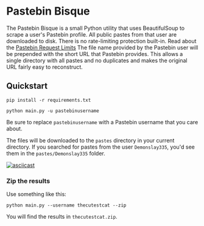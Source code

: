 # Pastebin Bisque
The Pastebin Bisque is a small Python utility that uses BeautifulSoup to scrape a user's Pastebin profile. All public pastes from that user are downloaded to disk. There is no rate-limiting protection built-in. Read about the [Pastebin Request Limits](https://pastebin.com/doc_scraping_api#2) The file name provided by the Pastebin user will be prepended with the short URL that Pastebin provides. This allows a single directory with all pastes and no duplicates and makes the original URL fairly easy to reconstruct. 

## Quickstart
`pip install -r requirements.txt`

`python main.py -u pastebinusername`

Be sure to replace `pastebinusername` with a Pastebin username that you care about.

The files will be downloaded to the `pastes` directory in your current directory. If you searched for pastes from the user `Demonslay335`, you'd see them in the `pastes/Demonslay335` folder. 

[![asciicast](https://asciinema.org/a/564569.svg)](https://asciinema.org/a/564569)

### Zip the results

Use something like this:

```
python main.py --username thecutestcat --zip
```

You will find the results in `thecutestcat.zip`. 
